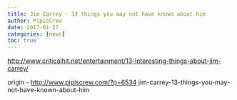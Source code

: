 ```yaml
---
title: Jim Carrey - 13 things you may not have known about him
author: PipisCrew
date: 2017-01-27
categories: [news]
toc: true
---
```


http://www.criticalhit.net/entertainment/13-interesting-things-about-jim-carrey/

origin - http://www.pipiscrew.com/?p=6534 jim-carrey-13-things-you-may-not-have-known-about-him